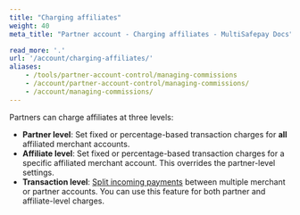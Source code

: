 ```yaml
---
title: "Charging affiliates"
weight: 40
meta_title: "Partner account - Charging affiliates - MultiSafepay Docs"

read_more: '.'
url: '/account/charging-affiliates/'
aliases:
    - /tools/partner-account-control/managing-commissions
    - /account/partner-account-control/managing-commissions/
    - /account/managing-commissions/
---
```


Partners can charge affiliates at three levels:

- **Partner level**: Set fixed or percentage-based transaction charges for **all** affiliated merchant accounts.
- **Affiliate level**: Set fixed or percentage-based transaction charges for a specific affiliated merchant account. This overrides the partner-level settings.
- **Transaction level**: [Split incoming payments](/payments/features/split-payments/) between multiple merchant or partner accounts. You can use this feature for both partner and affiliate-level charges. 
